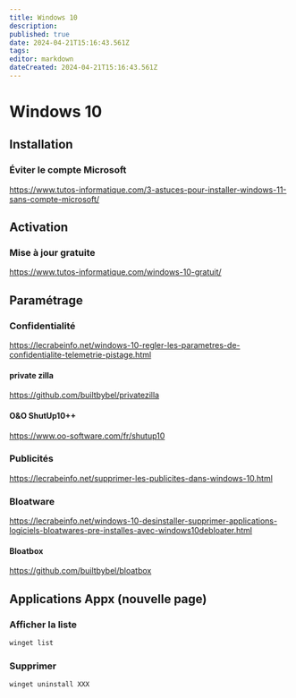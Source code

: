 ```yaml
---
title: Windows 10
description: 
published: true
date: 2024-04-21T15:16:43.561Z
tags: 
editor: markdown
dateCreated: 2024-04-21T15:16:43.561Z
---
```


# Windows 10

## Installation

### Éviter le compte Microsoft

<https://www.tutos-informatique.com/3-astuces-pour-installer-windows-11-sans-compte-microsoft/>

## Activation

### Mise à jour gratuite
<https://www.tutos-informatique.com/windows-10-gratuit/>

## Paramétrage

### Confidentialité

<https://lecrabeinfo.net/windows-10-regler-les-parametres-de-confidentialite-telemetrie-pistage.html>

#### private zilla

<https://github.com/builtbybel/privatezilla>

#### O&O ShutUp10++ 

<https://www.oo-software.com/fr/shutup10>

### Publicités

<https://lecrabeinfo.net/supprimer-les-publicites-dans-windows-10.html>

### Bloatware

<https://lecrabeinfo.net/windows-10-desinstaller-supprimer-applications-logiciels-bloatwares-pre-installes-avec-windows10debloater.html>

#### Bloatbox

<https://github.com/builtbybel/bloatbox>

## Applications Appx (nouvelle page)

### Afficher la liste

```powershell
winget list
```

### Supprimer

```powershell
winget uninstall XXX
```
